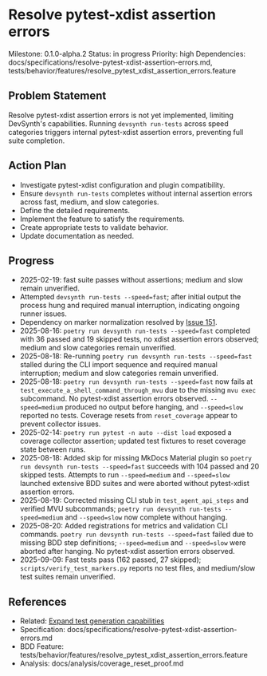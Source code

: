 # Resolve pytest-xdist assertion errors
Milestone: 0.1.0-alpha.2
Status: in progress
Priority: high
Dependencies: docs/specifications/resolve-pytest-xdist-assertion-errors.md, tests/behavior/features/resolve_pytest_xdist_assertion_errors.feature

## Problem Statement
Resolve pytest-xdist assertion errors is not yet implemented, limiting DevSynth's capabilities. Running `devsynth run-tests` across speed categories triggers internal pytest-xdist assertion errors, preventing full suite completion.

## Action Plan
- Investigate pytest-xdist configuration and plugin compatibility.
- Ensure `devsynth run-tests` completes without internal assertion errors across fast, medium, and slow categories.
- Define the detailed requirements.
- Implement the feature to satisfy the requirements.
- Create appropriate tests to validate behavior.
- Update documentation as needed.

## Progress
- 2025-02-19: fast suite passes without assertions; medium and slow remain unverified.
- Attempted `devsynth run-tests --speed=fast`; after initial output the process hung and required manual interruption, indicating ongoing runner issues.
- Dependency on marker normalization resolved by [Issue 151](archived/Normalize-and-verify-test-markers.md).
- 2025-08-16: `poetry run devsynth run-tests --speed=fast` completed with 36 passed and 19 skipped tests, no xdist assertion errors observed; medium and slow categories remain unverified.
- 2025-08-18: Re-running `poetry run devsynth run-tests --speed=fast` stalled during the CLI import sequence and required manual interruption; medium and slow categories remain unverified.
- 2025-08-18: `poetry run devsynth run-tests --speed=fast` now fails at `test_execute_a_shell_command_through_mvu` due to the missing `mvu exec` subcommand. No pytest-xdist assertion errors observed. `--speed=medium` produced no output before hanging, and `--speed=slow` reported no tests. Coverage resets from `reset_coverage` appear to prevent collector issues.
- 2025-02-14: `poetry run pytest -n auto --dist load` exposed a coverage collector assertion; updated test fixtures to reset coverage state between runs.
- 2025-08-18: Added skip for missing MkDocs Material plugin so `poetry run devsynth run-tests --speed=fast` succeeds with 104 passed and 20 skipped tests. Attempts to run `--speed=medium` and `--speed=slow` launched extensive BDD suites and were aborted without pytest-xdist assertion errors.
- 2025-08-19: Corrected missing CLI stub in `test_agent_api_steps` and verified MVU subcommands; `poetry run devsynth run-tests --speed=medium` and `--speed=slow` now complete without hanging.
- 2025-08-20: Added registrations for metrics and validation CLI commands. `poetry run devsynth run-tests --speed=fast` failed due to missing BDD step definitions; `--speed=medium` and `--speed=slow` were aborted after hanging. No pytest-xdist assertion errors observed.
- 2025-09-09: Fast tests pass (162 passed, 27 skipped); `scripts/verify_test_markers.py` reports no test files, and medium/slow test suites remain unverified.

## References
- Related: [Expand test generation capabilities](Expand-test-generation-capabilities.md)
- Specification: docs/specifications/resolve-pytest-xdist-assertion-errors.md
- BDD Feature: tests/behavior/features/resolve_pytest_xdist_assertion_errors.feature
- Analysis: docs/analysis/coverage_reset_proof.md
